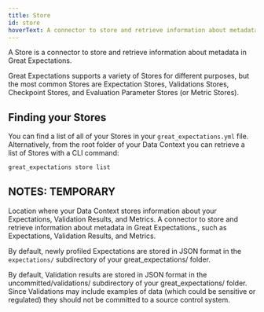 ```yaml
---
title: Store
id: store
hoverText: A connector to store and retrieve information about metadata in Great Expectations.
---
```


A Store is a connector to store and retrieve information about metadata in Great Expectations.

Great Expectations supports a variety of Stores for different purposes, but the most common Stores are Expectation Stores, Validations Stores, Checkpoint Stores, and Evaluation Parameter Stores (or Metric Stores). 

## Finding your Stores

You can find a list of all of your Stores in your `great_expectations.yml` file.  Alternatively, from the root folder of your Data Context you can retrieve a list of Stores with a CLI command:

```markdown title="Console command"
great_expectations store list
```



NOTES: TEMPORARY
--------------
Location where your Data Context stores information about your Expectations, Validation Results, and Metrics.
A connector to store and retrieve information about metadata in Great Expectations., such as Expectations, Validation Results, and Metrics.

By default, newly profiled Expectations are stored in JSON format in the `expectations/` subdirectory of your great_expectations/ folder.

By default, Validation results are stored in JSON format in the uncommitted/validations/ subdirectory of your great_expectations/ folder. Since Validations may include examples of data (which could be sensitive or regulated) they should not be committed to a source control system.